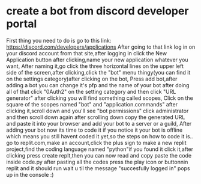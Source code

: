 
# create a bot from discord developer portal
First thing you need to do is go to this link: https://discord.com/developers/applications
After going to that link log in on your discord account from that site,after logging in click the New Application button after clicking,name your new application whatever you want,
After naming it,go click the three horizontal lines on the upper left side of the screen,after clicking,click the "bot" menu thingy(you can find it on the settings category)after clicking on the bot,
Press add bot,after adding a bot you can change it's pfp and the name of your bot after doing all of that click "0Auth2" on the setting category and then click "URL generator" after clicking you will find something called scopes,
Click on the square of the scopes named "bot" and "application.commands" after clicking it,scroll down and you'll see "bot permissions" click administrator and then scroll down again after scrolling down copy the generated URL and paste it into your browser and add your bot to a server or a guild,
After adding your bot now its time to code it if you notice it your bot is offline which means you still havent coded it yet,so the steps on how to code it is..
go to replit.com,make an account,click the plus sign to make a new replit project,find the coding language named "python"if you found it click it,after clicking press create replt,then you can now read and copy paste the code inside code.py
after pasting all the codes press the play icon or buttonnin replit and it should run wait u til the message "succesfully logged in" pops up in the console :)
